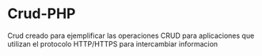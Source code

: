 # Crud-PHP
Crud creado para ejemplificar las operaciones CRUD para aplicaciones que utilizan el protocolo HTTP/HTTPS para intercambiar informacion
